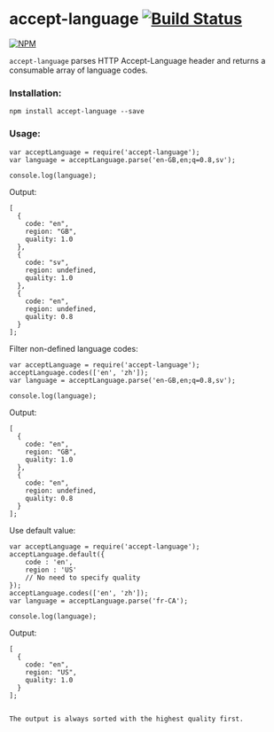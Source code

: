 accept-language [![Build Status](https://travis-ci.org/tinganho/node-accept-language.png)](https://travis-ci.org/tinganho/node-accept-language)
========================

[![NPM](https://nodei.co/npm/accept-language.png?downloads=true&stars=true)](https://nodei.co/npm/accept-language/)

`accept-language` parses HTTP Accept-Language header and returns a consumable array of language codes.

### Installation:

```
npm install accept-language --save
```

### Usage:

```
var acceptLanguage = require('accept-language');
var language = acceptLanguage.parse('en-GB,en;q=0.8,sv');

console.log(language);
```

Output:

```
[
  {
    code: "en",
    region: "GB",
    quality: 1.0
  },
  {
    code: "sv",
    region: undefined,
    quality: 1.0
  },
  {
    code: "en",
    region: undefined,
    quality: 0.8
  }
];
```

Filter non-defined language codes:

```
var acceptLanguage = require('accept-language');
acceptLanguage.codes(['en', 'zh']);
var language = acceptLanguage.parse('en-GB,en;q=0.8,sv');

console.log(language);
```

Output:
```
[
  {
    code: "en",
    region: "GB",
    quality: 1.0
  },
  {
    code: "en",
    region: undefined,
    quality: 0.8
  }
];
```

Use default value:

```
var acceptLanguage = require('accept-language');
acceptLanguage.default({
    code : 'en',
    region : 'US'
    // No need to specify quality
});
acceptLanguage.codes(['en', 'zh']);
var language = acceptLanguage.parse('fr-CA');

console.log(language);
```

Output:
```
[
  {
    code: "en",
    region: "US",
    quality: 1.0
  }
];


The output is always sorted with the highest quality first.
